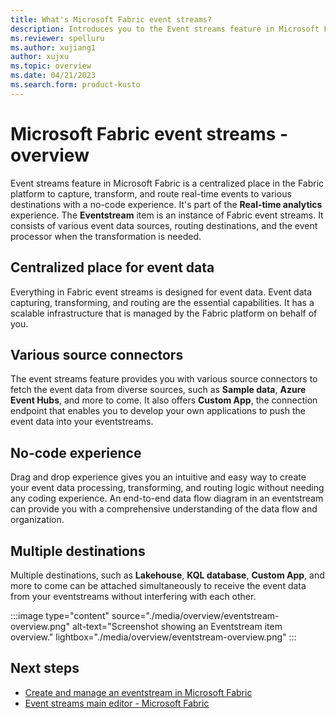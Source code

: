 ```yaml
---
title: What's Microsoft Fabric event streams?
description: Introduces you to the Event streams feature in Microsoft Fabric.
ms.reviewer: spelluru
ms.author: xujiang1
author: xujxu
ms.topic: overview
ms.date: 04/21/2023
ms.search.form: product-kusto
---
```


# Microsoft Fabric event streams - overview
Event streams feature in Microsoft Fabric is a centralized place in the Fabric platform to capture, transform, and route real-time events to various destinations with a no-code experience. It's part of the **Real-time analytics** experience. The **Eventstream** item is an instance of Fabric event streams. It consists of various event data sources, routing destinations, and the event processor when the transformation is needed.  

## Centralized place for event data
Everything in Fabric event streams is designed for event data. Event data capturing, transforming, and routing are the essential capabilities. It has a scalable infrastructure that is managed by the Fabric platform on behalf of you.

## Various source connectors
The event streams feature provides you with various source connectors to fetch the event data from diverse sources, such as **Sample data**, **Azure Event Hubs**, and more to come. It also offers **Custom App**, the connection endpoint that enables you to develop your own applications to push the event data into your eventstreams.

## No-code experience
Drag and drop experience gives you an intuitive and easy way to create your event data processing, transforming, and routing logic without needing any coding experience. An end-to-end data flow diagram in an eventstream can provide you with a comprehensive understanding of the data flow and organization. 

## Multiple destinations
Multiple destinations, such as **Lakehouse**, **KQL database**, **Custom App**, and more to come can be attached simultaneously to receive the event data from your eventstreams without interfering with each other. 

:::image type="content" source="./media/overview/eventstream-overview.png" alt-text="Screenshot showing an Eventstream item overview." lightbox="./media/overview/eventstream-overview.png" :::


## Next steps

- [Create and manage an eventstream in Microsoft Fabric](./create-manage-an-eventstream.md)
- [Event streams main editor - Microsoft Fabric](./main-editor.md)